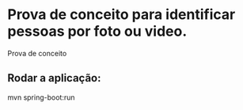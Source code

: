 # Prova de conceito para identificar pessoas por foto ou video.
Prova de conceito

## Rodar a aplicação:
mvn spring-boot:run
